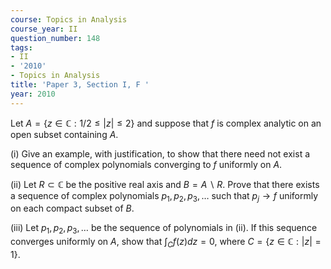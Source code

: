 ```yaml
---
course: Topics in Analysis
course_year: II
question_number: 148
tags:
- II
- '2010'
- Topics in Analysis
title: 'Paper 3, Section I, F '
year: 2010
---
```




Let $A=\{z \in \mathbb{C}: 1 / 2 \leqslant|z| \leqslant 2\}$ and suppose that $f$ is complex analytic on an open subset containing $A$.

(i) Give an example, with justification, to show that there need not exist a sequence of complex polynomials converging to $f$ uniformly on $A$.

(ii) Let $R \subset \mathbb{C}$ be the positive real axis and $B=A \backslash R$. Prove that there exists a sequence of complex polynomials $p_{1}, p_{2}, p_{3}, \ldots$ such that $p_{j} \rightarrow f$ uniformly on each compact subset of $B$.

(iii) Let $p_{1}, p_{2}, p_{3}, \ldots$ be the sequence of polynomials in (ii). If this sequence converges uniformly on $A$, show that $\int_{C} f(z) d z=0$, where $C=\{z \in \mathbb{C}:|z|=1\}$.